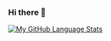 ### Hi there 👋

[![My GitHub Language Stats](https://github-readme-stats.vercel.app/api/top-langs/?username=neilmartindev&langs_count=5&theme=tokyonight)]()
<!--
**neilmartindev/neilmartindev** is a ✨ _special_ ✨ repository because its `README.md` (this file) appears on your GitHub profile.

Here are some ideas to get you started:

- 🔭 I’m currently working on ...
- 🌱 I’m currently learning ...
- 👯 I’m looking to collaborate on ...
- 🤔 I’m looking for help with ...
- 💬 Ask me about ...
- 📫 How to reach me: ...
- 😄 Pronouns: ...
- ⚡ Fun fact: ...
-->
